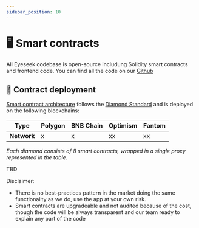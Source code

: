 ```yaml
---
sidebar_position: 10
---
```


# 🖥️ Smart contracts

All Eyeseek codebase is open-source includung Solidity smart contracts and frontend code. You can find all the code on our [Github](https://github.com/Eyeseek-org)

## 📜 Contract deployment
[Smart contract architecture](https://github.com/Eyeseek-org/diamond) follows the [Diamond Standard](https://eips.ethereum.org/EIPS/eip-2535) and is deployed on the following blockchains:


|Type|Polygon|BNB Chain|Optimism|Fantom|
|--------|---------|--------|---------|---------|
|**Network**|x|x|xx|xx|

*Each diamond consists of 8 smart contracts, wrapped in a single proxy represented in the table.*

TBD

Disclaimer: 
- There is no best-practices pattern in the market doing the same functionality as we do, use the app at your own risk.
- Smart contracts are upgradeable and not audited because of the cost, though the code will be always transparent and our team ready to explain any part of the code
